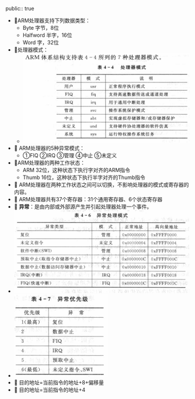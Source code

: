 public:: true

- 🔵ARM处理器支持下列数据类型：
	- Byte             字节，8位
	- Halfword     半字，16位
	- Word           字，32位
- 🔵处理器模式：
	- ![image.png](../assets/image_1702193832899_0.png)
- 🔵 ARM处理器的5种异常模式：
	- ①FIQ  ②IRQ  ③管理  ④中止  ⑤未定义
- 🔵ARM处理器的两种工作状态：
	- ARM             32位，这种状态下执行字对齐的ARM指令
	- Thumb         16位，这种状态下执行半字对齐的Thumb指令
- 🔵 ARM处理器在两种工作状态之间可以切换，不影响处理器的模式或寄存器的内容。
- 🔵 ARM处理器共有37个寄存器：31个通用寄存器、6个状态寄存器
- 🔵 **异常**：是由内部或外部源产生并引起处理器处理一个事件。
- ![image.png](../assets/image_1702246262498_0.png)
- ![image.png](../assets/image_1702246313887_0.png)
- 🔵 目的地址=当前指令的地址+8+偏移量
- 🔵 目的地址=当前指令的地址+4